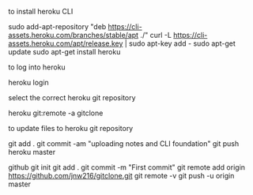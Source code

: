 
to install heroku CLI


sudo add-apt-repository "deb https://cli-assets.heroku.com/branches/stable/apt ./"
curl -L https://cli-assets.heroku.com/apt/release.key | sudo apt-key add -
sudo apt-get update
sudo apt-get install heroku



to log into heroku

heroku login



select the correct heroku git repository

heroku git:remote -a gitclone


to update files to heroku git repository

git add . 
git commit -am "uploading notes and CLI foundation"
git push heroku master






github
git init
git add .
git commit -m "First commit"
git remote add origin https://github.com/jnw216/gitclone.git
git remote -v
git push -u origin master
